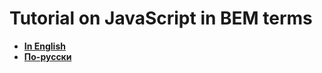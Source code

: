 # Tutorial on JavaScript in BEM terms

 * [**In English**](00-Intro/Intro.en.md)
 * [**По-русски**](00-Intro/Intro.ru.md)
